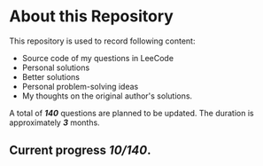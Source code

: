 # **About this Repository**

This repository is used to record following content:
- Source code of my questions in LeeCode 
- Personal solutions
- Better solutions
- Personal problem-solving ideas
- My thoughts on the original author's solutions. 

A total of ***140*** questions are planned to be updated. 
The duration is approximately ***3*** months. 

## Current progress ***10/140***.
